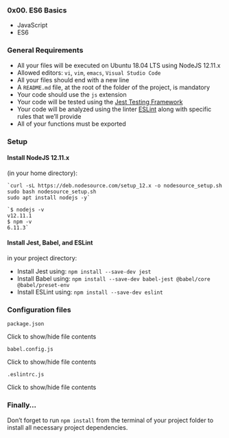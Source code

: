 ### 0x00. ES6 Basics
* JavaScript
* ES6

### General Requirements
* All your files will be executed on Ubuntu 18.04 LTS using NodeJS 12.11.x
* Allowed editors: `vi`, `vim`, `emacs`, `Visual Studio Code`
* All your files should end with a new line
* A `README.md` file, at the root of the folder of the project, is mandatory
* Your code should use the `js` extension
* Your code will be tested using the [Jest Testing Framework](https://jestjs.io/)
* Your code will be analyzed using the linter [ESLint](https://eslint.org/) along with specific rules that we’ll provide
* All of your functions must be exported

### Setup

#### Install NodeJS 12.11.x
(in your home directory):

    `curl -sL https://deb.nodesource.com/setup_12.x -o nodesource_setup.sh
    sudo bash nodesource_setup.sh
    sudo apt install nodejs -y`

    `$ nodejs -v
    v12.11.1
    $ npm -v
    6.11.3`

#### Install Jest, Babel, and ESLint
in your project directory:

*   Install Jest using: `npm install --save-dev jest`
*   Install Babel using: `npm install --save-dev babel-jest @babel/core @babel/preset-env`
*   Install ESLint using: `npm install --save-dev eslint`

### Configuration files

`package.json`

Click to show/hide file contents

`babel.config.js`

Click to show/hide file contents

`.eslintrc.js`

Click to show/hide file contents

### Finally…
Don’t forget to run `npm install` from the terminal of your project folder to install all necessary project dependencies.
